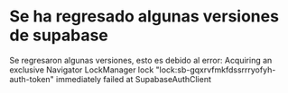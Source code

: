 # Se ha regresado algunas versiones de supabase

Se regresaron algunas versiones, esto es debido al error:
Acquiring an exclusive Navigator LockManager lock "lock:sb-gqxrvfmkfdssrrryofyh-auth-token" immediately failed at SupabaseAuthClient